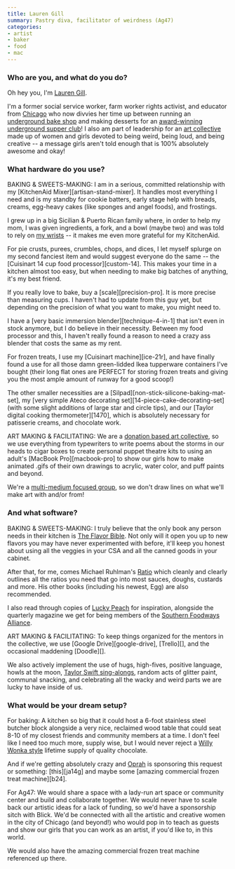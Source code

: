 ```yaml
---
title: Lauren Gill
summary: Pastry diva, facilitator of weirdness (Ag47)
categories:
- artist
- baker
- food
- mac
---
```


### Who are you, and what do you do?

Oh hey you, I'm [Lauren Gill](http://www.twitter.com/sparklepathz/ "Lauren's Twitter account.").

I'm a former social service worker, farm worker rights activist, and educator from [Chicago](http://en.wikipedia.org/wiki/Humboldt_Park,_Chicago "The Wikipedia entry for Humboldt Park, Chicago.") who now divvies her time up between running an [underground bake shop](http://lilbitbakeshop.com/ "Lauren's bake shop.") and making desserts for an [award-winning](http://www.chicagoreader.com/chicago/best-underground-dining/BestOf?oid=13794982 "An article about Relish, the underground dining club.") [underground supper club](http://relishunderground.wix.com/relishunderground "The Relish underground supper club.")! I also am part of leadership for an [art collective](http://www.ag47collective.com/ "The AG47 art collective website.") made up of women and girls devoted to being weird, being loud, and being creative -- a message girls aren't told enough that is 100% absolutely awesome and okay!

### What hardware do you use?

BAKING & SWEETS-MAKING: I am in a serious, committed relationship with my [KitchenAid Mixer][artisan-stand-mixer]. It handles most everything I need and is my standby for cookie batters, early stage help with breads, creams, egg-heavy cakes (like sponges and angel foods), and frostings.

I grew up in a big Sicilian & Puerto Rican family where, in order to help my mom, I was given ingredients, a fork, and a bowl (maybe two) and was told to rely on [my wrists](http://www.ninds.nih.gov/disorders/carpal_tunnel/detail_carpal_tunnel.htm "A fact sheet about carpal tunnel syndrome.") -- it makes me even more grateful for my KitchenAid.

For pie crusts, purees, crumbles, chops, and dices, I let myself splurge on my second fanciest item and would suggest everyone do the same -- the [Cuisinart 14 cup food processor][custom-14]. This makes your time in a kitchen almost too easy, but when needing to make big batches of anything, it's my best friend.

If you really love to bake, buy a [scale][precision-pro]. It is more precise than measuring cups. I haven't had to update from this guy yet, but depending on the precision of what you want to make, you might need to.

I have a [very basic immersion blender][technique-4-in-1] that isn't even in stock anymore, but I do believe in their necessity. Between my food processor and this, I haven't really found a reason to need a crazy ass blender that costs the same as my rent.

For frozen treats, I use my [Cuisinart machine][ice-21r], and have finally found a use for all those damn green-lidded Ikea tupperware containers I've bought (their long flat ones are PERFECT for storing frozen treats and giving you the most ample amount of runway for a good scoop!)

The other smaller necessities are a [Silpad][non-stick-silicone-baking-mat-set], my [very simple Ateco decorating set][14-piece-cake-decorating-set] (with some slight additions of large star and circle tips), and our [Taylor digital cooking thermometer][1470], which is absolutely necessary for patisserie creams, and chocolate work.

ART MAKING & FACILITATING: We are a [donation based art collective](https://www.flickr.com/photos/104172734@N02/ "Ag47's photos on Flickr."), so we use everything from typewriters to write poems about the storms in our heads to cigar boxes to create personal puppet theatre kits to using an adult's [MacBook Pro][macbook-pro] to show our girls how to make animated .gifs of their own drawings to acrylic, water color, and puff paints and beyond.

We're a [multi-medium focused group](https://www.facebook.com/Ag47collective/photos_stream "Ag47's photos on Facebook."), so we don't draw lines on what we'll make art with and/or from!

### And what software?

BAKING & SWEETS-MAKING: I truly believe that the only book any person needs in their kitchen is [The Flavor Bible](http://www.amazon.com/The-Flavor-Bible-Creativity-Imaginative/dp/0316118400 "A book about flavours."). Not only will it open you up to new flavors you may have never experimented with before, it'll keep you honest about using all the veggies in your CSA and all the canned goods in your cabinet.

After that, for me, comes Michael Ruhlman's [Ratio](http://www.amazon.com/Ratio-Simple-Behind-Everyday-Cooking/dp/1416571728 "A book about the maths in food measurements.") which cleanly and clearly outlines all the ratios you need that go into most sauces, doughs, custards and more. His other books (including his newest, Egg) are also recommended.

I also read through copies of [Lucky Peach](http://lky.ph/ "The Lucky Peach website.") for inspiration, alongside the quarterly magazine we get for being members of the [Southern Foodways Alliance](https://www.southernfoodways.org/ "The Southern Foodways Alliance site.").

ART MAKING & FACILITATING: To keep things organized for the mentors in the collective, we use [Google Drive][google-drive], [Trello][], and the occasional maddening [Doodle][].

We also actively implement the use of hugs, high-fives, positive language, howls at the moon, [Taylor Swift sing-alongs](https://www.youtube.com/watch?v=WA4iX5D9Z64 "The 'We Are Never Ever Getting Back Together' Taylor Swift song on YouTube."), random acts of glitter paint, communal snacking, and celebrating all the wacky and weird parts we are lucky to have inside of us.

### What would be your dream setup?

For baking: A kitchen so big that it could host a 6-foot stainless steel butcher block alongside a very nice, reclaimed wood table that could seat 8-10 of my closest friends and community members at a time. I don't feel like I need too much more, supply wise, but I would never reject a [Willy Wonka style](https://www.youtube.com/watch?v=-VujGNQpRjQ "A YouTube video showing a snippet from the Willy Wonka film.") lifetime supply of quality chocolate.

And if we're getting absolutely crazy and [Oprah](http://i.imgur.com/9FPbIOb.gif "A .GIF of Oprah and bees.") is sponsoring this request or something: [this][ja14g] and maybe some [amazing commercial frozen treat machine][b24].

For Ag47: We would share a space with a lady-run art space or community center and build and collaborate together. We would never have to scale back our artistic ideas for a lack of funding, so we'd have a sponsorship sitch with Blick. We'd be connected with all the artistic and creative women in the city of Chicago (and beyond!) who would pop in to teach as guests and show our girls that you can work as an artist, if you'd like to, in this world.

We would also have the amazing commercial frozen treat machine referenced up there.